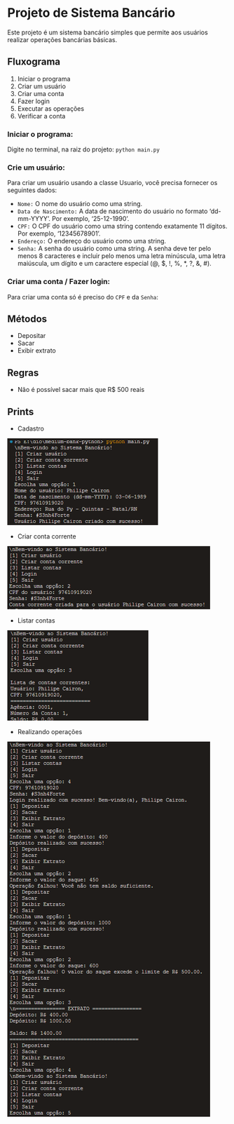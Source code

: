 # Projeto de Sistema Bancário

Este projeto é um sistema bancário simples que permite aos usuários realizar operações bancárias básicas.

## Fluxograma

1. Iniciar o programa
2. Criar um usuário
3. Criar uma conta
4. Fazer login
5. Executar as operações
6. Verificar a conta

### Iniciar o programa:

Digite no terminal, na raiz do projeto: `python main.py`

### Crie um usuário:

Para criar um usuário usando a classe Usuario, você precisa fornecer os seguintes dados:

- `Nome:` O nome do usuário como uma string.
- `Data de Nascimento:` A data de nascimento do usuário no formato ‘dd-mm-YYYY’. Por exemplo, ‘25-12-1990’.
- `CPF:` O CPF do usuário como uma string contendo exatamente 11 dígitos. Por exemplo, ‘12345678901’.
- `Endereço:` O endereço do usuário como uma string.
- `Senha:` A senha do usuário como uma string. A senha deve ter pelo menos 8 caracteres e incluir pelo menos uma letra minúscula, uma letra maiúscula, um dígito e um caractere especial (@, $, !, %, \*, ?, &, #).

### Criar uma conta / Fazer login:

Para criar uma conta só é preciso do `CPF` e da `Senha`:

## Métodos

- Depositar
- Sacar
- Exibir extrato

## Regras

- Não é possível sacar mais que R$ 500 reais

## Prints

- Cadastro

![Cadastro](assets/01.png)

- Criar conta corrente

![Conta](assets/02.png)

- Listar contas

![Listar](assets/03.png)

- Realizando operações

![Operações](assets/04.png)
